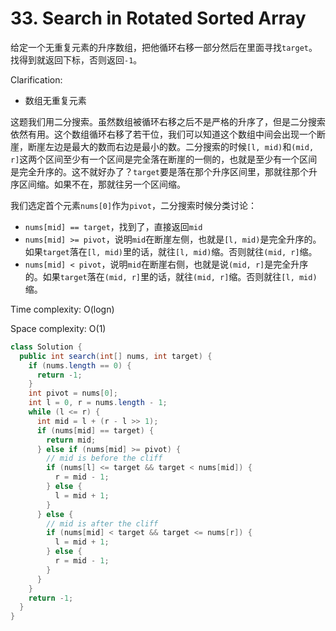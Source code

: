 # 33. Search in Rotated Sorted Array

给定一个无重复元素的升序数组，把他循环右移一部分然后在里面寻找`target`。找得到就返回下标，否则返回`-1`。

Clarification:
+ 数组无重复元素

这题我们用二分搜索。虽然数组被循环右移之后不是严格的升序了，但是二分搜索依然有用。这个数组循环右移了若干位，我们可以知道这个数组中间会出现一个断崖，断崖左边是最大的数而右边是最小的数。二分搜索的时候`[l, mid)`和`(mid, r]`这两个区间至少有一个区间是完全落在断崖的一侧的，也就是至少有一个区间是完全升序的。这不就好办了？`target`要是落在那个升序区间里，那就往那个升序区间缩。如果不在，那就往另一个区间缩。

我们选定首个元素`nums[0]`作为`pivot`，二分搜索时候分类讨论：
+ `nums[mid] == target`，找到了，直接返回`mid`
+ `nums[mid] >= pivot`，说明`mid`在断崖左侧，也就是`[l, mid)`是完全升序的。如果`target`落在`[l, mid)`里的话，就往`[l, mid)`缩。否则就往`(mid, r]`缩。
+ `nums[mid] < pivot`，说明`mid`在断崖右侧，也就是说`(mid, r]`是完全升序的。如果`target`落在`(mid, r]`里的话，就往`(mid, r]`缩。否则就往`[l, mid)`缩。

Time complexity: O(logn)

Space complexity: O(1)

```java
class Solution {
  public int search(int[] nums, int target) {
    if (nums.length == 0) {
      return -1;
    }
    int pivot = nums[0];
    int l = 0, r = nums.length - 1;
    while (l <= r) {
      int mid = l + (r - l >> 1);
      if (nums[mid] == target) {
        return mid;
      } else if (nums[mid] >= pivot) {
        // mid is before the cliff
        if (nums[l] <= target && target < nums[mid]) {
          r = mid - 1;
        } else {
          l = mid + 1;
        }
      } else {
        // mid is after the cliff
        if (nums[mid] < target && target <= nums[r]) {
          l = mid + 1;
        } else {
          r = mid - 1;
        }
      }
    }
    return -1;
  }
}
```